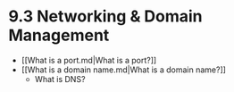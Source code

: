 # 9.3 Networking & Domain Management

- [[What is a port.md|What is a port?]]
- [[What is a domain name.md|What is a domain name?]]
  - What is DNS?

